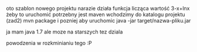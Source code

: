 oto szablon nowego projektu
narazie działa funkcja licząca wartość 3-x+lnx
żeby to uruchomić potrzebny jest maven
wchodzimy do katalogu projektu (zad2)
mvn package
i pozniej aby uruchomic 
java -jar target/nazwa-pliku.jar

ja mam  java 1.7 ale moze na starszych tez dziala

powodzenia w rozkminianiu tego :P

